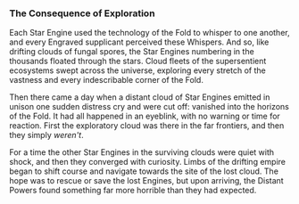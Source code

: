 ### The Consequence of Exploration

Each Star Engine used the technology of the Fold to whisper to one another, and every Engraved supplicant perceived these Whispers.  And so, like drifting clouds of fungal spores, the Star Engines numbering in the thousands floated through the stars.  Cloud fleets of the supersentient ecosystems swept across the universe, exploring every stretch of the vastness and every indescribable corner of the Fold.

Then there came a day when a distant cloud of Star Engines emitted in unison one sudden distress cry and were cut off: vanished into the horizons of the Fold.  It had all happened in an eyeblink, with no warning or time for reaction.  First the exploratory cloud was there in the far frontiers, and then they simply _weren't_.

For a time the other Star Engines in the surviving clouds were quiet with shock, and then they converged with curiosity.  Limbs of the drifting empire began to shift course and navigate towards the site of the lost cloud.  The hope was to rescue or save the lost Engines, but upon arriving, the Distant Powers found something far more horrible than they had expected.
